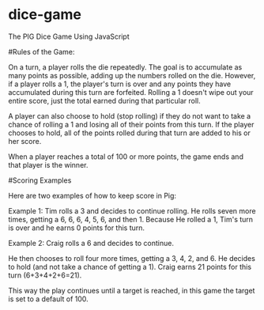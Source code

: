 # dice-game
The PIG Dice Game Using JavaScript

#Rules of the Game: 

On a turn, a player rolls the die repeatedly. The goal is to accumulate as many points as possible, adding up the numbers rolled on the die. However, if a player rolls a 1, the player's turn is over and any points they have accumulated during this turn are forfeited. Rolling a 1 doesn't wipe out your entire score, just the total earned during that particular roll.

A player can also choose to hold (stop rolling) if they do not want to take a chance of rolling a 1 and losing all of their points from this turn. If the player chooses to hold, all of the points rolled during that turn are added to his or her score.

When a player reaches a total of 100 or more points, the game ends and that player is the winner.

#Scoring Examples

Here are two examples of how to keep score in Pig: 

Example 1: Tim rolls a 3 and decides to continue rolling. He rolls seven more times, getting a 6, 6, 6, 4, 5, 6, and then 1. Because He rolled a 1, Tim's turn is over and he earns 0 points for this turn.

Example 2: Craig rolls a 6 and decides to continue.

He then chooses to roll four more times, getting a 3, 4, 2, and 6. He decides to hold (and not take a chance of getting a 1). Craig earns 21 points for this turn (6+3+4+2+6=21).

This way the play continues until a target is reached, in this game the target is set to a default of 100.